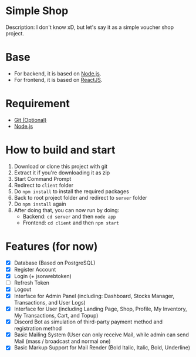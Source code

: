 # Simple Shop
Description: I don't know xD, but let's say it as a simple voucher shop project.

# Base
- For backend, it is based on [Node.js](https://nodejs.org/en).
- For frontend, it is based on [ReactJS](https://react.dev).

# Requirement
- [Git (Optional)](https://git-scm.com/downloads)
- [Node.js](https://nodejs.org/en)

# How to build and start
1. Download or clone this project with git
2. Extract it if you're downloading it as zip
3. Start Command Prompt
4. Redirect to `client` folder
5. Do `npm install` to install the required packages
6. Back to root project folder and redirect to `server` folder
7. Do `npm install` again
8. After doing that, you can now run by doing:
   - Backend: `cd server` and then `node app`
   - Frontend: `cd client` and then `npm start`

# Features (for now)
- [x] Database (Based on PostgreSQL)
- [x] Register Account
- [x] Login (+ jsonwebtoken)
- [ ] Refresh Token
- [x] Logout
- [x] Interface for Admin Panel (including: Dashboard, Stocks Manager, Transactions, and User Logs)
- [x] Interface for User (including Landing Page, Shop, Profile, My Inventory, My Transactions, Cart, and Topup)
- [x] Discord Bot as simulation of third-party payment method and registration method
- [x] Basic Mailing System (User can only receive Mail, while admin can send Mail (mass / broadcast and normal one)
- [x] Basic Markup Support for Mail Render (Bold Italic, Italic, Bold, Underline)
